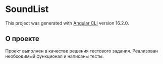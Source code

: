 # SoundList

This project was generated with [Angular CLI](https://github.com/angular/angular-cli) version 16.2.0.

## О проекте
Проект выполнен в качестве решения тестового задания.
Реализован необходимый функционал и написаны тесты.
